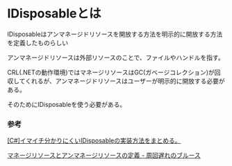 # IDisposableとは

IDisposableはアンマネージドリソースを開放する方法を明示的に開放する方法を定義したものらしい

アンマネージドリソースは外部リソースのことで、ファイルやハンドルを指す。

CRL(.NETの動作環境)ではマネージリソースはGC(ガベージコレクション)が回収してくれるが、アンマネージドリソースはユーザーが明示的に開放する必要がある。

そのためにIDisposableを使う必要がある。

### 参考

[\[C\#\]イマイチ分かりにくいIDisposableの実装方法をまとめる。](https://clickan.click/idisposable/)

[マネージリソースとアンマネージリソースの定義 \- 周回遅れのブルース](https://hilapon.hatenadiary.org/entry/20100904/1283570083)